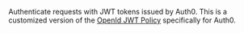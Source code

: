 Authenticate requests with JWT tokens issued by Auth0. This is a customized version of the [OpenId JWT Policy](./open-id-jwt-auth-inbound.md) specifically for Auth0.
